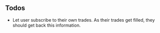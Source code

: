 ## Todos
 - Let user subscribe to their own trades. As their trades get filled, they should get back this information.
 